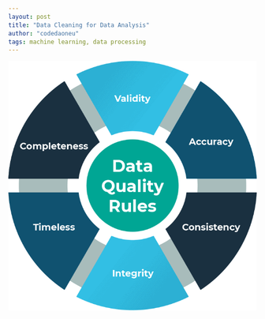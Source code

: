 ```yaml
---
layout: post
title: "Data Cleaning for Data Analysis"
author: "codedaoneu"
tags: machine learning, data processing
---
```



![alt text](image.png)

